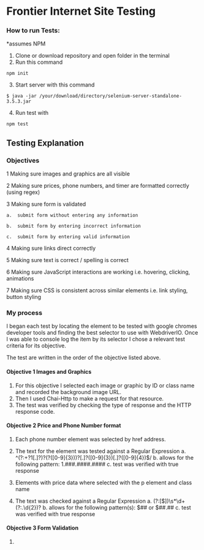 # Frontier Internet Site Testing

### How to run Tests:

*assumes NPM

1. Clone or download repository and open folder in the terminal
2. Run this command

`npm init`

3. Start server with this command

`$ java -jar /your/download/directory/selenium-server-standalone-3.5.3.jar`

4. Run test with

`npm test`



## Testing Explanation

### Objectives

1	Making sure images and graphics are all visible

2	Making sure prices, phone numbers, and timer are formatted correctly (using regex)

3	Making sure form is validated

	a.	submit form without entering any information

	b.	submit form by entering incorrect information

	c.	submit form by entering valid information

4	Making sure links direct correctly

5	Making sure text is correct / spelling is correct

6	Making sure JavaScript interactions are working i.e. hovering, clicking, animations

7	Making sure CSS is consistent across similar elements i.e. link styling, button styling


### My process
I began each test by locating the element to be tested with google chromes developer tools and finding the best selector to use with WebdriverIO.
Once I was able to console log the item by its selector I chose a relevant test criteria for its objective.

The test are written in the order of the objective listed above.

#### Objective 1 Images and Graphics

1. For this objective I selected each image or graphic by ID or class name and recorded the background image URL.
2. Then I used Chai-Http to make a request for that resource.
3. The test was verified by checking the type of response and the HTTP response code.


#### Objective 2 Price and Phone Number format

1. Each phone number element was selected by href address.
2. The text for the element was tested against a Regular Expression
    a. ^(?:\+?1[.]?)?\(?([0-9]{3})\)?[.]?([0-9]{3})[.]?([0-9]{4})$/
    b. allows for the following pattern: 1.###.####.####
    c. test was verified with true response

3. Elements with price data where selected with the p element and class name
4. The text was checked against a Regular Expression
    a. (?:[$])\s*\d+(?:\.\d{2})?
    b. allows for the following pattern(s): $## or $##.##
    c. test was verified with true response

#### Objective 3 Form Validation

1.


